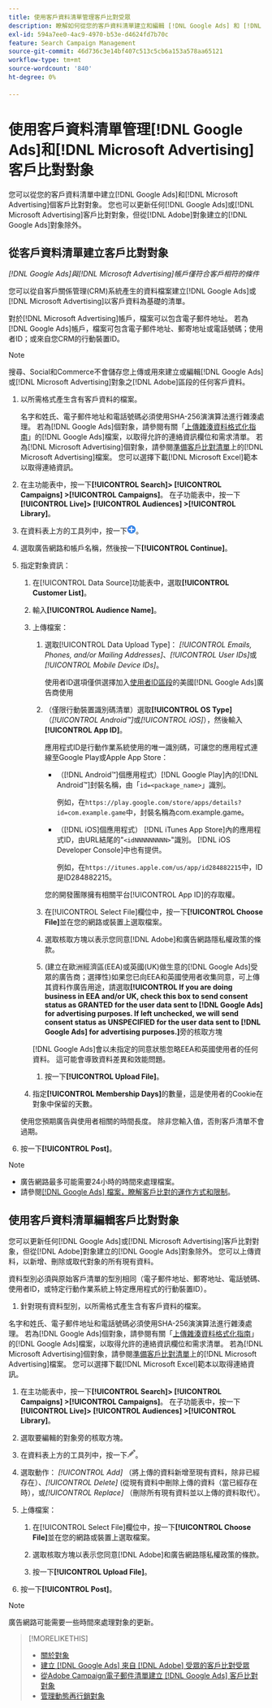 ```yaml
---
title: 使用客戶資料清單管理客戶比對受眾
description: 瞭解如何從您的客戶資料清單建立和編輯 [!DNL Google Ads] 和 [!DNL Microsoft Advertising] 客戶比對對象。
exl-id: 594a7ee0-4ac9-4970-b53e-d4624fd7b70c
feature: Search Campaign Management
source-git-commit: 46d736c3e14bf407c513c5cb6a153a578aa65121
workflow-type: tm+mt
source-wordcount: '840'
ht-degree: 0%

---
```


# 使用客戶資料清單管理[!DNL Google Ads]和[!DNL Microsoft Advertising]客戶比對對象

您可以從您的客戶資料清單中建立[!DNL Google Ads]和[!DNL Microsoft Advertising]個客戶比對對象。 您也可以更新任何[!DNL Google Ads]或[!DNL Microsoft Advertising]客戶比對對象，但從[!DNL Adobe]對象建立的[!DNL Google Ads]對象除外。

## 從客戶資料清單建立客戶比對對象

*[!DNL Google Ads]與[!DNL Microsoft Advertising]帳戶僅符合客戶相符的條件*

您可以從自客戶關係管理(CRM)系統產生的資料檔案建立[!DNL Google Ads]或[!DNL Microsoft Advertising]以客戶資料為基礎的清單。

對於[!DNL Microsoft Advertising]帳戶，檔案可以包含電子郵件地址。 若為[!DNL Google Ads]帳戶，檔案可包含電子郵件地址、郵寄地址或電話號碼；使用者ID；或來自您CRM的行動裝置ID。

>[!NOTE]
>
>搜尋、Social和Commerce不會儲存您上傳或用來建立或編輯[!DNL Google Ads]或[!DNL Microsoft Advertising]對象之[!DNL Adobe]區段的任何客戶資料。

1. 以所需格式產生含有客戶資料的檔案。

   名字和姓氏、電子郵件地址和電話號碼必須使用SHA-256演演算法進行雜湊處理。 <!-- Our UI says all, but GGL docs say don't hash user IDs and device IDs. -->若為[!DNL Google Ads]個對象，請參閱有關「[上傳雜湊資料格式化指南](https://support.google.com/google-ads/answer/7476159)」的[!DNL Google Ads]檔案，以取得允許的連絡資訊欄位和需求清單。 若為[!DNL Microsoft Advertising]個對象，請參閱[準備客戶比對清單](https://help.ads.microsoft.com/#apex/ads/en/56921)上的[!DNL Microsoft Advertising]檔案。 您可以選擇下載[!DNL Microsoft Excel]範本以取得連絡資訊。

1. 在主功能表中，按一下&#x200B;**[!UICONTROL Search]> [!UICONTROL Campaigns] >[!UICONTROL Campaigns]**。 在子功能表中，按一下&#x200B;**[!UICONTROL Live]> [!UICONTROL Audiences] >[!UICONTROL Library]**。

1. 在資料表上方的工具列中，按一下![建立](/help/search-social-commerce/assets/add.png "建立")。

1. 選取廣告網路和帳戶名稱，然後按一下&#x200B;**[!UICONTROL Continue]**。

1. 指定對象資訊：

   1. 在[!UICONTROL Data Source]功能表中，選取&#x200B;**[!UICONTROL Customer List]**。

   1. 輸入&#x200B;**[!UICONTROL Audience Name]**。

   1. 上傳檔案：

      1. 選取[!UICONTROL Data Upload Type]： *[!UICONTROL Emails, Phones, and/or Mailing Addresses]*、*[!UICONTROL User IDs]*&#x200B;或&#x200B;*[!UICONTROL Mobile Device IDs]*。

         使用者ID選項僅供選擇加入[使用者ID區段](https://support.google.com/google-ads/answer/9199250)的美國[!DNL Google Ads]廣告商使用

      1. （僅限行動裝置識別碼清單）選取&#x200B;**[!UICONTROL OS Type]** （*[!UICONTROL Android™]*&#x200B;或&#x200B;*[!UICONTROL iOS]*），然後輸入&#x200B;**[!UICONTROL App ID]**。

         應用程式ID是行動作業系統使用的唯一識別碼，可讓您的應用程式連線至Google Play或Apple App Store：

         * （[!DNL Android™]個應用程式）[!DNL Google Play]內的[!DNL Android™]封裝名稱，由「`id=<package_name>`」識別。

           例如，在`https://play.google.com/store/apps/details?id=com.example.game`中，封裝名稱為com.example.game。

         * （[!DNL iOS]個應用程式） [!DNL iTunes App Store]內的應用程式ID，由URL結尾的&quot;`<idNNNNNNNNN>`&quot;識別。 [!DNL iOS Developer Console]中也有提供。

           例如，在`https://itunes.apple.com/us/app/id284882215`中，ID是ID284882215。

         您的開發團隊擁有相關平台[!UICONTROL App ID]的存取權。

      1. 在[!UICONTROL Select File]欄位中，按一下&#x200B;**[!UICONTROL Choose File]**&#x200B;並在您的網路或裝置上選取檔案。

      1. 選取核取方塊以表示您同意[!DNL Adobe]和廣告網路隱私權政策的條款。

      1. (建立在歐洲經濟區(EEA)或英國(UK)做生意的[!DNL Google Ads]受眾的廣告商；選擇性)如果您已向EEA和英國使用者收集同意，可上傳其資料作廣告用途，請選取&#x200B;**[!UICONTROL If you are doing business in EEA and/or UK, check this box to send consent status as GRANTED for the user data sent to [!DNL Google Ads] for advertising purposes. If left unchecked, we will send consent status as UNSPECIFIED for the user data sent to [!DNL Google Ads] for advertising purposes.]**&#x200B;旁的核取方塊

      [!DNL Google Ads]會以未指定的同意狀態忽略EEA和英國使用者的任何資料。 這可能會導致資料差異和效能問題。

      1. 按一下&#x200B;**[!UICONTROL Upload File]**。

   1. 指定&#x200B;**[!UICONTROL Membership Days]**&#x200B;的數量，這是使用者的Cookie在對象中保留的天數。

   使用您預期廣告與使用者相關的時間長度。 除非您輸入值，否則客戶清單不會過期。

1. 按一下&#x200B;**[!UICONTROL Post]**。

>[!NOTE]
>
>* 廣告網路最多可能需要24小時的時間來處理檔案。
>* 請參閱[[!DNL Google Ads] 檔案，瞭解客戶比對的運作方式和限制](https://support.google.com/displayvideo/answer/9539301)。

## 使用客戶資料清單編輯客戶比對對象

您可以更新任何[!DNL Google Ads]或[!DNL Microsoft Advertising]客戶比對對象，但從[!DNL Adobe]對象建立的[!DNL Google Ads]對象除外。 您可以上傳資料，以新增、刪除或取代對象的所有現有資料。

資料型別必須與原始客戶清單的型別相同（電子郵件地址、郵寄地址、電話號碼、使用者ID，或特定行動作業系統上特定應用程式的行動裝置ID）。

1. 針對現有資料型別，以所需格式產生含有客戶資料的檔案。

名字和姓氏、電子郵件地址和電話號碼必須使用SHA-256演演算法進行雜湊處理。 <!-- Our UI says all, but GGL docs say don't hash user IDs and device IDs. -->若為[!DNL Google Ads]個對象，請參閱有關「[上傳雜湊資料格式化指南](https://support.google.com/google-ads/answer/7476159)」的[!DNL Google Ads]檔案，以取得允許的連絡資訊欄位和需求清單。 若為[!DNL Microsoft Advertising]個對象，請參閱[準備客戶比對清單](https://help.ads.microsoft.com/#apex/ads/en/56921)上的[!DNL Microsoft Advertising]檔案。 您可以選擇下載[!DNL Microsoft Excel]範本以取得連絡資訊。

1. 在主功能表中，按一下&#x200B;**[!UICONTROL Search]> [!UICONTROL Campaigns] >[!UICONTROL Campaigns]**。 在子功能表中，按一下&#x200B;**[!UICONTROL Live]> [!UICONTROL Audiences] >[!UICONTROL Library]**。

1. 選取要編輯的對象旁的核取方塊。

1. 在資料表上方的工具列中，按一下![編輯](/help/search-social-commerce/assets/edit.png)。

1. 選取動作： *[!UICONTROL Add]* （將上傳的資料新增至現有資料，除非已經存在）、*[!UICONTROL Delete]* (從現有資料中刪除上傳的資料（當已經存在時），或&#x200B;*[!UICONTROL Replace]* （刪除所有現有資料並以上傳的資料取代）。

1. 上傳檔案：

   1. 在[!UICONTROL Select File]欄位中，按一下&#x200B;**[!UICONTROL Choose File]**&#x200B;並在您的網路或裝置上選取檔案。

   1. 選取核取方塊以表示您同意[!DNL Adobe]和廣告網路隱私權政策的條款。

   1. 按一下&#x200B;**[!UICONTROL Upload File]**。

1. 按一下&#x200B;**[!UICONTROL Post]**。

>[!NOTE]
>
>廣告網路可能需要一些時間來處理對象的更新。

>[!MORELIKETHIS]
>
>* [關於對象](audience-about.md)
>* [建立 [!DNL Google Ads] 來自 [!DNL Adobe] 受眾的客戶比對受眾](google-audience-from-adobe-audience.md)
>* [從Adobe Campaign電子郵件清單建立 [!DNL Google Ads] 客戶比對對象](google-audience-from-campaign-email-list.md)
>* [管理動態再行銷對象](audience-dynamic-remarketing-manage.md)
